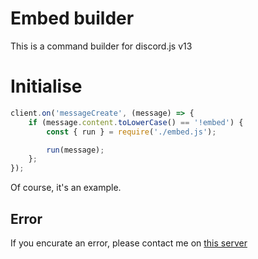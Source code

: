 # Embed builder
This is a command builder for discord.js v13

# Initialise

```js
client.on('messageCreate', (message) => {
    if (message.content.toLowerCase() == '!embed') {
        const { run } = require('./embed.js');

        run(message);
    };
});
```

Of course, it's an example.

## Error
If you encurate an error, please contact me on [this server](https://discord.gg/fHyN5w84g6)